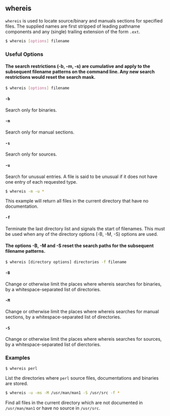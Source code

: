 ---
---

whereis
--

`whereis` is used to locate source/binary and manuals sections for specified files. The supplied names are first stripped of leading pathname components and any (single) trailing extension of the form `.ext`.

~~~ bash
$ whereis [options] filename
~~~

<!--more-->

### Useful Options

#### The search restrictions (-b, -m, -s) are cumulative and apply to the subsequent filename patterns on the command line. Any new search restrictions would reset the search mask.

~~~ bash
$ whereis [options] filename
~~~

#### `-b`

Search only for binaries.

#### `-m`

Search only for manual sections.

#### `-s`

Search only for sources.

#### `-u`

Search for unusual entries. A file is said to be unusual if it does not have one entry of each requested type.

~~~ bash
$ whereis -m -u *
~~~

This example will return all files in the current directory that have no documentation.

#### `-f`

Terminate the last directory list and signals the start of filenames. This must be used when any of the directory options (-B, -M, -S) options are used.

#### The options -B, -M and -S reset the search paths for the subsequent filename patterns.

~~~ bash
$ whereis [directory options] directories -f filename
~~~

#### `-B`

Change or otherwise limit the places where whereis searches for binaries, by a whitespace-separated list of directories.

#### `-M`

Change or otherwise limit the places where whereis searches for manual sections, by a whitespace-separated list of directories.

#### `-S`

Change or otherwise limit the places where whereis searches for sources, by a whitespace-separated list of dierctories.

### Examples

~~~ bash
$ whereis perl
~~~

List the directories where `perl` source files, documentations and binaries are stored.

~~~ bash
$ whereis -u -ms -M /usr/man/man1 -S /usr/src -f *
~~~

Find all files in the current directory which are not documented in `/usr/man/man1` or have no source in `/usr/src`.

